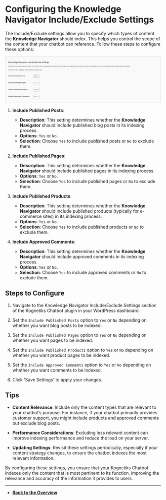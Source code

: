 # Configuring the Knowledge Navigator Include/Exclude Settings

The Include/Exclude settings allow you to specify which types of content the **Knowledge Navigator** should index. This helps you control the scope of the content that your chatbot can reference. Follow these steps to configure these options:

![Knowledge Navigator Include/Exclude Settings](knowledge-navigator-include-exclude-settings.png)

1. **Include Published Posts**:
   - **Description**: This setting determines whether the **Knowledge Navigator** should include published blog posts in its indexing process.
   - **Options**: `Yes` or `No`.
   - **Selection**: Choose `Yes` to include published posts or `No` to exclude them.

2. **Include Published Pages**:
   - **Description**: This setting determines whether the **Knowledge Navigator** should include published pages in its indexing process.
   - **Options**: `Yes` or `No`.
   - **Selection**: Choose `Yes` to include published pages or `No` to exclude them.

3. **Include Published Products**:
   - **Description**: This setting determines whether the **Knowledge Navigator** should include published products (typically for e-commerce sites) in its indexing process.
   - **Options**: `Yes` or `No`.
   - **Selection**: Choose `Yes` to include published products or `No` to exclude them.

4. **Include Approved Comments**:
   - **Description**: This setting determines whether the **Knowledge Navigator** should include approved comments in its indexing process.
   - **Options**: `Yes` or `No`.
   - **Selection**: Choose `Yes` to include approved comments or `No` to exclude them.

## Steps to Configure

1. Navigate to the Knowledge Navigator Include/Exclude Settings section of the Kognetiks Chatbot plugin in your WordPress dashboard.

2. Set the `Include Published Posts` option to `Yes` or `No` depending on whether you want blog posts to be indexed.

3. Set the `Include Published Pages` option to `Yes` or `No` depending on whether you want pages to be indexed.

4. Set the `Include Published Products` option to `Yes` or `No` depending on whether you want product pages to be indexed.

5. Set the `Include Approved Comments` option to `Yes` or `No` depending on whether you want comments to be indexed.

6. Click 'Save Settings' to apply your changes.

## Tips

- **Content Relevance**: Include only the content types that are relevant to your chatbot’s purpose. For instance, if your chatbot primarily provides customer support, you might include products and approved comments but exclude blog posts.

- **Performance Considerations**: Excluding less relevant content can improve indexing performance and reduce the load on your server.

- **Updating Settings**: Revisit these settings periodically, especially if your content strategy changes, to ensure the chatbot indexes the most relevant information.

By configuring these settings, you ensure that your Kognetiks Chatbot indexes only the content that is most pertinent to its function, improving the relevance and accuracy of the information it provides to users.

---

- **[Back to the Overview](/overview.md)**
